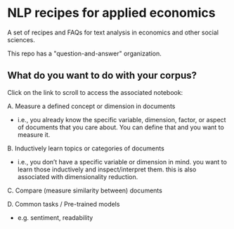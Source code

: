 # NLP recipes for applied economics

A set of recipes and FAQs for text analysis in economics and other social sciences.

This repo has a "question-and-answer" organization. 

## What do you want to do with your corpus?

Click on the link to scroll to access the associated notebook:

A. Measure a defined concept or dimension in documents 

- i.e., you already know the specific variable, dimension, factor, or aspect of documents that you care about. You can define that and you want to measure it.

B. Inductively learn topics or categories of documents 

- i.e., you don’t have a specific variable or dimension in mind. you want to learn those inductively and inspect/interpret them. this is also associated with dimensionality reduction.

C. Compare (measure similarity between) documents

D. Common tasks / Pre-trained models 
- e.g. sentiment, readability
